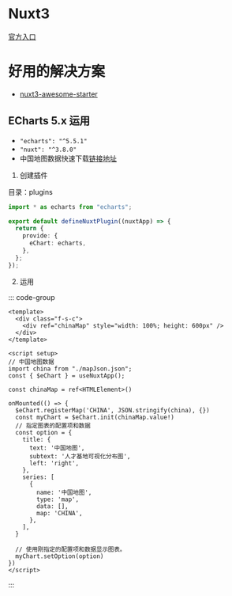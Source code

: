 # Nuxt3

[官方入口](https://nuxt.com/)

# 好用的解决方案

- [nuxt3-awesome-starter](https://github.com/viandwi24/nuxt3-awesome-starter)


## ECharts 5.x 运用

- `"echarts": "^5.5.1"`
- `"nuxt": "^3.8.0"`
- 中国地图数据快速下载[链接地址](./assets/nuxtjs/mapJson.json)

1. 创建插件

目录：plugins

```ts
import * as echarts from "echarts";

export default defineNuxtPlugin((nuxtApp) => {
  return {
    provide: {
      eChart: echarts,
    },
  };
});
```

2. 运用

::: code-group

```vue [Template]
<template>
  <div class="f-s-c">
    <div ref="chinaMap" style="width: 100%; height: 600px" />
  </div>
</template>
```

```vue [JavaScript]
<script setup>
// 中国地图数据
import china from "./mapJson.json";
const { $eChart } = useNuxtApp();

const chinaMap = ref<HTMLElement>()

onMounted(() => {
  $eChart.registerMap('CHINA', JSON.stringify(china), {})
  const myChart = $eChart.init(chinaMap.value!)
  // 指定图表的配置项和数据
  const option = {
    title: {
      text: '中国地图',
      subtext: '人才基地可视化分布图',
      left: 'right',
    },
    series: [
      {
        name: '中国地图',
        type: 'map',
        data: [],
        map: 'CHINA',
      },
    ],
  }

  // 使用刚指定的配置项和数据显示图表。
  myChart.setOption(option)
})
</script>
```

:::
